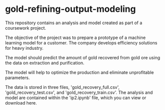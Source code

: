 # gold-refining-output-modeling

This repository contains an analysis and model created as part of a coursework project.

The objective of the project was to prepare a prototype of a machine learning model for a customer. The company develops efficiency solutions for heavy industry.

The model should predict the amount of gold recovered from gold ore using the data on extraction and purification.

The model will help to optimize the production and eliminate unprofitable parameters.

The data is stored in three files, 'gold_recovery_full.csv', 'gold_recovery_test.csv', and 'gold_recovery_train.csv'. The analysis and model are contained within the 'ip2.ipynb' file, which you can view or download here.
